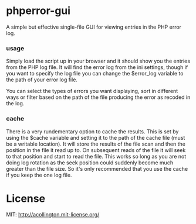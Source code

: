 # phperror-gui

A simple but effective single-file GUI for viewing entries in the PHP error log.

### usage

Simply load the script up in your browser and it should show you the entries from the PHP log file.  It will find the error log from the ini settings, though if you want to specify the log file you can change the $error_log variable to the path of your error log file.

You can select the types of errors you want displaying, sort in different ways or filter based on the path of the file producing the error as recoded in the log.

### cache

There is a very rundementary option to cache the results.  This is set by using the $cache variable and setting it to the path of the cache file (must be a writable location). It will store the results of the file scan and then the position in the file it read up to. On subsequent reads of the file it will seek to that position and start to read the file. This works so long as you are not doing log rotation as the seek position could suddenly become much greater than the file size. So it's only recommended that you use the cache if you keep the one log file.

# License

MIT: http://acollington.mit-license.org/
